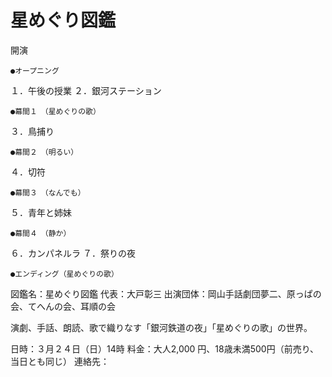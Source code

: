 # 星めぐり図鑑

開演

	●オープニング

１．午後の授業
２．銀河ステーション

	●幕間１　（星めぐりの歌）

３．鳥捕り

	●幕間２　（明るい）

４．切符

	●幕間３　（なんでも）

５．青年と姉妹

	●幕間４　（静か）

６．カンパネルラ
７．祭りの夜

	●エンディング（星めぐりの歌）

図鑑名：星めぐり図鑑
代表：大戸彰三
出演団体：岡山手話劇団夢二、原っぱの会、てへんの会、耳順の会

演劇、手話、朗読、歌で織りなす「銀河鉄道の夜」「星めぐりの歌」の世界。

日時：３月２４日（日）14時
料金：大人2,000 円、18歳未満500円（前売り、当日とも同じ）
連絡先：